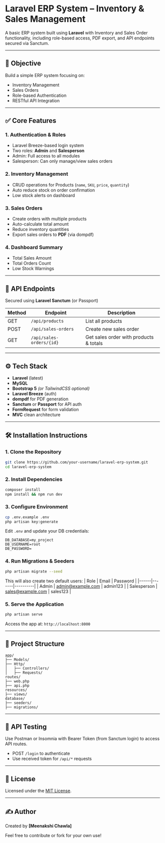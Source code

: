 # Laravel ERP System – Inventory & Sales Management

A basic ERP system built using **Laravel** with Inventory and Sales Order functionality, including role-based access, PDF export, and API endpoints secured via Sanctum.

---

## 🚀 Objective

Build a simple ERP system focusing on:

- Inventory Management
- Sales Orders
- Role-based Authentication
- RESTful API Integration

---

## ✅ Core Features

### 1. Authentication & Roles
- Laravel Breeze-based login system
- Two roles: **Admin** and **Salesperson**
- Admin: Full access to all modules
- Salesperson: Can only manage/view sales orders

### 2. Inventory Management
- CRUD operations for Products (`name`, `SKU`, `price`, `quantity`)
- Auto reduce stock on order confirmation
- Low stock alerts on dashboard

### 3. Sales Orders
- Create orders with multiple products
- Auto-calculate total amount
- Reduce inventory quantities
- Export sales orders to **PDF** (via dompdf)

### 4. Dashboard Summary
- Total Sales Amount
- Total Orders Count
- Low Stock Warnings

---

## 🔗 API Endpoints

Secured using **Laravel Sanctum** (or Passport)

| Method | Endpoint | Description |
|--------|----------|-------------|
| GET    | `/api/products` | List all products |
| POST   | `/api/sales-orders` | Create new sales order |
| GET    | `/api/sales-orders/{id}` | Get sales order with products & totals |

---

## ⚙️ Tech Stack

- **Laravel** (latest)
- **MySQL**
- **Bootstrap 5** *(or TailwindCSS optional)*
- **Laravel Breeze** (auth)
- **dompdf** for PDF generation
- **Sanctum** or **Passport** for API auth
- **FormRequest** for form validation
- **MVC** clean architecture

---

## 🛠️ Installation Instructions

### 1. Clone the Repository
```bash
git clone https://github.com/your-username/laravel-erp-system.git
cd laravel-erp-system
```

### 2. Install Dependencies
```bash
composer install
npm install && npm run dev
```

### 3. Configure Environment
```bash
cp .env.example .env
php artisan key:generate
```

Edit `.env` and update your DB credentials:
```dotenv
DB_DATABASE=my_project
DB_USERNAME=root
DB_PASSWORD=
```

### 4. Run Migrations & Seeders
```bash
php artisan migrate --seed
```

This will also create two default users:
| Role | Email | Password |
|------|-------|----------|
| Admin | admin@example.com | admin123 |
| Salesperson | sales@example.com | sales123 |

### 5. Serve the Application
```bash
php artisan serve
```

Access the app at: `http://localhost:8000`

---

## 📂 Project Structure

```
app/
├── Models/
├── Http/
│   ├── Controllers/
│   ├── Requests/
routes/
├── web.php
├── api.php
resources/
├── views/
database/
├── seeders/
├── migrations/
```

---

## 🧪 API Testing

Use Postman or Insomnia with Bearer Token (from Sanctum login) to access API routes.

- POST `/login` to authenticate
- Use received token for `/api/*` requests

---

## 📄 License

Licensed under the [MIT License](LICENSE).

---

## ✍️ Author

Created by **[Meenakshi Chawla]**

Feel free to contribute or fork for your own use!
